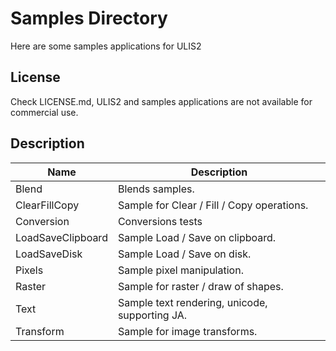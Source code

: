 # Samples Directory
Here are some samples applications for ULIS2

## License
Check LICENSE.md, ULIS2 and samples applications are not available for commercial use.

## Description
|Name                   |Description                                                |
|-----------------------|-----------------------------------------------------------|
|Blend                  |Blends samples.                                            |
|ClearFillCopy          |Sample for Clear / Fill / Copy operations.                 |
|Conversion             |Conversions tests                                          |
|LoadSaveClipboard      |Sample Load / Save on clipboard.                           |
|LoadSaveDisk           |Sample Load / Save on disk.                                |
|Pixels                 |Sample pixel manipulation.                                 |
|Raster                 |Sample for raster / draw of shapes.                        |
|Text                   |Sample text rendering, unicode, supporting JA.             |
|Transform              |Sample for image transforms.                               |

